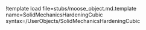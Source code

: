 !template load file=stubs/moose_object.md.template name=SolidMechanicsHardeningCubic syntax=/UserObjects/SolidMechanicsHardeningCubic